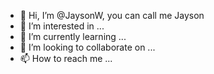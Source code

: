 - 👋 Hi, I’m @JaysonW, you can call me Jayson
- 👀 I’m interested in ...
- 🌱 I’m currently learning ...
- 💞️ I’m looking to collaborate on ...
- 📫 How to reach me ...

<!---
JaysonW/JaysonW is a ✨ special ✨ repository because its `README.md` (this file) appears on your GitHub profile.
You can click the Preview link to take a look at your changes.
--->
